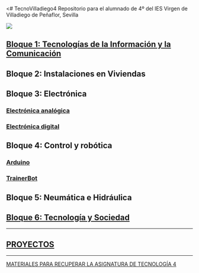 <# TecnoVilladiego4
Repositorio para el alumnado de 4º del IES Virgen de Villadiego de Peñaflor, Sevilla

![](imágenes/logo_fondo_transparente200x300.png)


## [Bloque 1: Tecnologías de la Información y la Comunicación](Telecos/readme.md)

## Bloque 2: Instalaciones en Viviendas

## Bloque 3: Electrónica

### [Electrónica analógica](ElecAnalógica/readme.md)

### [Electrónica digital](ElecDigital/readme.md)

## Bloque 4: Control y robótica

### [Arduino](Arduino/readme.md)
### [TrainerBot](TrainerBot/readme.md)


## Bloque 5: Neumática e Hidráulica

## [Bloque 6: Tecnología y Sociedad](TecSociedad/readme.md)

***

## [PROYECTOS](Proyectos/proyectos.md)

***

[MATERIALES PARA RECUPERAR LA ASIGNATURA DE TECNOLOGÍA 4](septiembre2018.md)
